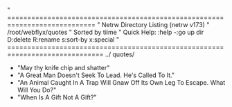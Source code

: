 " ============================================================================
" Netrw Directory Listing                                        (netrw v173)
"   /root/webflyx/quotes
"   Sorted by tiime
"   Quick Help: <F1>:help  -:go up dir  D:delete  R:rename  s:sort-by  x:special
" ==============================================================================
../
quotes/
- "May thy knife chip and shatter"
- "A Great Man Doesn't Seek To Lead. He's Called To It."
- "An Animal Caught In A Trap Will Gnaw Off Its Own Leg To Escape. What Will You Do?"
- "When Is A Gift Not A Gift?"
